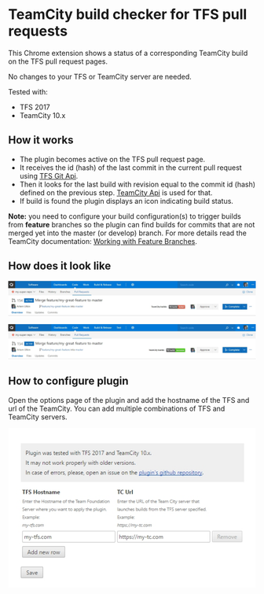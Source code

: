# TeamCity build checker for TFS pull requests

This Chrome extension shows a status of a corresponding TeamCity build on the TFS pull request pages.

No changes to your TFS or TeamCity server are needed.

Tested with:
- TFS 2017
- TeamCity 10.x

## How it works

- The plugin becomes active on the TFS pull request page.
- It receives the id (hash) of the last commit in the current pull request using [TFS Git Api](https://www.visualstudio.com/en-us/docs/integrate/api/git/pull-requests/pull-requests#get-a-pull-request).
- Then it looks for the last build with revision equal to the commit id (hash) defined on the previous step. [TeamCity Api](https://confluence.jetbrains.com/display/TCD10/REST+API) is used for that.
- If build is found the plugin displays an icon indicating build status.

**Note:** you need to configure your build configuration(s) to trigger builds from **feature** branches so the plugin can find builds for commits that are not merged yet into the master (or develop) branch. For more details read the TeamCity documentation: [Working with Feature Branches](https://confluence.jetbrains.com/display/TCD10/Working+with+Feature+Branches).

## How does it look like

![](readme-images/build-status-section-1.jpg)

![](readme-images/build-status-section-2.jpg)

## How to configure plugin

Open the options page of the plugin and add the hostname of the TFS and url of the TeamCity. You can add multiple combinations of TFS and TeamCity servers.

![](readme-images/options-page.jpg)
